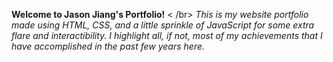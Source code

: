 **Welcome to Jason Jiang's Portfolio!**
< /br>
*This is my website portfolio made using HTML, CSS, and a little sprinkle of JavaScript for some extra flare and interactibility. I highlight all, if not, most of my achievements that I have accomplished in the past few years here.* 
